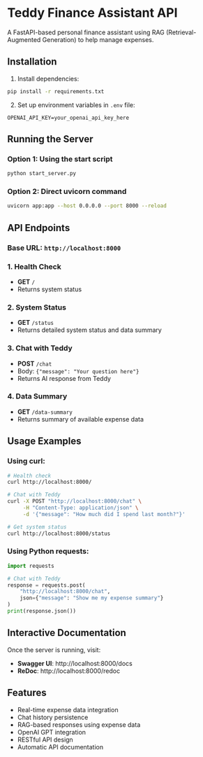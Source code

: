 # Teddy Finance Assistant API

A FastAPI-based personal finance assistant using RAG (Retrieval-Augmented Generation) to help manage expenses.

## Installation

1. Install dependencies:
```bash
pip install -r requirements.txt
```

2. Set up environment variables in `.env` file:
```
OPENAI_API_KEY=your_openai_api_key_here
```

## Running the Server

### Option 1: Using the start script
```bash
python start_server.py
```

### Option 2: Direct uvicorn command
```bash
uvicorn app:app --host 0.0.0.0 --port 8000 --reload
```

## API Endpoints

### Base URL: `http://localhost:8000`

### 1. Health Check
- **GET** `/`
- Returns system status

### 2. System Status
- **GET** `/status`
- Returns detailed system status and data summary

### 3. Chat with Teddy
- **POST** `/chat`
- Body: `{"message": "Your question here"}`
- Returns AI response from Teddy

### 4. Data Summary
- **GET** `/data-summary`
- Returns summary of available expense data

## Usage Examples

### Using curl:
```bash
# Health check
curl http://localhost:8000/

# Chat with Teddy
curl -X POST "http://localhost:8000/chat" \
     -H "Content-Type: application/json" \
     -d '{"message": "How much did I spend last month?"}'

# Get system status
curl http://localhost:8000/status
```

### Using Python requests:
```python
import requests

# Chat with Teddy
response = requests.post(
    "http://localhost:8000/chat",
    json={"message": "Show me my expense summary"}
)
print(response.json())
```

## Interactive Documentation

Once the server is running, visit:
- **Swagger UI**: http://localhost:8000/docs
- **ReDoc**: http://localhost:8000/redoc

## Features

- Real-time expense data integration
- Chat history persistence
- RAG-based responses using expense data
- OpenAI GPT integration
- RESTful API design
- Automatic API documentation
